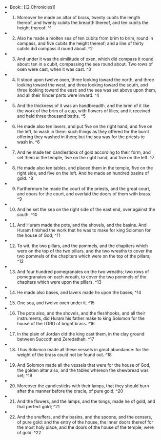 - Book:: [[2 Chronicles]]
- 1. Moreover he made an altar of brass, twenty cubits the length thereof, and twenty cubits the breadth thereof, and ten cubits the height thereof. ^1
- 2. Also he made a molten sea of ten cubits from brim to brim, round in compass, and five cubits the height thereof; and a line of thirty cubits did compass it round about. ^2
- 3. And under it was the similitude of oxen, which did compass it round about: ten in a cubit, compassing the sea round about. Two rows of oxen were cast, when it was cast. ^3
- 4. It stood upon twelve oxen, three looking toward the north, and three looking toward the west, and three looking toward the south, and three looking toward the east: and the sea was set above upon them, and all their hinder parts were inward. ^4
- 5. And the thickness of it was an handbreadth, and the brim of it like the work of the brim of a cup, with flowers of lilies; and it received and held three thousand baths. ^5
- 6. He made also ten lavers, and put five on the right hand, and five on the left, to wash in them: such things as they offered for the burnt offering they washed in them; but the sea was for the priests to wash in. ^6
- 7. And he made ten candlesticks of gold according to their form, and set them in the temple, five on the right hand, and five on the left. ^7
- 8. He made also ten tables, and placed them in the temple, five on the right side, and five on the left. And he made an hundred basins of gold. ^8
- 9. Furthermore he made the court of the priests, and the great court, and doors for the court, and overlaid the doors of them with brass. ^9
- 10. And he set the sea on the right side of the east end, over against the south. ^10
- 11. And Huram made the pots, and the shovels, and the basins. And Huram finished the work that he was to make for king Solomon for the house of God; ^11
- 12. To wit, the two pillars, and the pommels, and the chapiters which were on the top of the two pillars, and the two wreaths to cover the two pommels of the chapiters which were on the top of the pillars; ^12
- 13. And four hundred pomegranates on the two wreaths; two rows of pomegranates on each wreath, to cover the two pommels of the chapiters which were upon the pillars. ^13
- 14. He made also bases, and lavers made he upon the bases; ^14
- 15. One sea, and twelve oxen under it. ^15
- 16. The pots also, and the shovels, and the fleshhooks, and all their instruments, did Huram his father make to king Solomon for the house of the LORD of bright brass. ^16
- 17. In the plain of Jordan did the king cast them, in the clay ground between Succoth and Zeredathah. ^17
- 18. Thus Solomon made all these vessels in great abundance: for the weight of the brass could not be found out. ^18
- 19. And Solomon made all the vessels that were for the house of God, the golden altar also, and the tables whereon the shewbread was set; ^19
- 20. Moreover the candlesticks with their lamps, that they should burn after the manner before the oracle, of pure gold; ^20
- 21. And the flowers, and the lamps, and the tongs, made he of gold, and that perfect gold; ^21
- 22. And the snuffers, and the basins, and the spoons, and the censers, of pure gold: and the entry of the house, the inner doors thereof for the most holy place, and the doors of the house of the temple, were of gold. ^22
